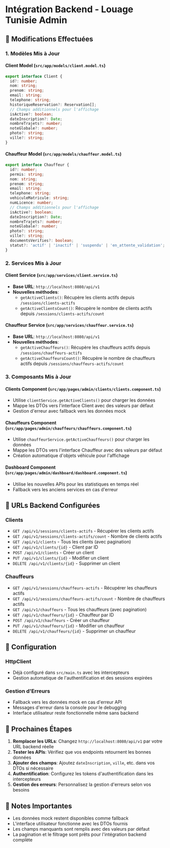 # Intégration Backend - Louage Tunisie Admin

## 🔄 **Modifications Effectuées**

### 1. **Modèles Mis à Jour**

#### Client Model (`src/app/models/client.model.ts`)
```typescript
export interface Client {
  id?: number;
  nom: string;
  prenom: string;
  email: string;
  telephone: string;
  historiqueReservation?: Reservation[];
  // Champs additionnels pour l'affichage
  isActive?: boolean;
  dateInscription?: Date;
  nombreTrajets?: number;
  noteGlobale?: number;
  photo?: string;
  ville?: string;
}
```

#### Chauffeur Model (`src/app/models/chauffeur.model.ts`)
```typescript
export interface Chauffeur {
  id?: number;
  permis: string;
  nom: string;
  prenom: string;
  email: string;
  telephone: string;
  vehiculeMatricule: string;
  numLicence: number;
  // Champs additionnels pour l'affichage
  isActive?: boolean;
  dateInscription?: Date;
  nombreTrajets?: number;
  noteGlobale?: number;
  photo?: string;
  ville?: string;
  documentsVerifies?: boolean;
  statut?: 'actif' | 'inactif' | 'suspendu' | 'en_attente_validation';
}
```

### 2. **Services Mis à Jour**

#### Client Service (`src/app/services/client.service.ts`)
- **Base URL**: `http://localhost:8080/api/v1`
- **Nouvelles méthodes**:
  - `getActiveClients()`: Récupère les clients actifs depuis `/sessions/clients-actifs`
  - `getActiveClientsCount()`: Récupère le nombre de clients actifs depuis `/sessions/clients-actifs/count`

#### Chauffeur Service (`src/app/services/chauffeur.service.ts`)
- **Base URL**: `http://localhost:8080/api/v1`
- **Nouvelles méthodes**:
  - `getActiveChauffeurs()`: Récupère les chauffeurs actifs depuis `/sessions/chauffeurs-actifs`
  - `getActiveChauffeursCount()`: Récupère le nombre de chauffeurs actifs depuis `/sessions/chauffeurs-actifs/count`

### 3. **Composants Mis à Jour**

#### Clients Component (`src/app/pages/admin/clients/clients.component.ts`)
- Utilise `clientService.getActiveClients()` pour charger les données
- Mappe les DTOs vers l'interface Client avec des valeurs par défaut
- Gestion d'erreur avec fallback vers les données mock

#### Chauffeurs Component (`src/app/pages/admin/chauffeurs/chauffeurs.component.ts`)
- Utilise `chauffeurService.getActiveChauffeurs()` pour charger les données
- Mappe les DTOs vers l'interface Chauffeur avec des valeurs par défaut
- Création automatique d'objets véhicule pour l'affichage

#### Dashboard Component (`src/app/pages/admin/dashboard/dashboard.component.ts`)
- Utilise les nouvelles APIs pour les statistiques en temps réel
- Fallback vers les anciens services en cas d'erreur

## 🔗 **URLs Backend Configurées**

### Clients
- `GET /api/v1/sessions/clients-actifs` - Récupérer les clients actifs
- `GET /api/v1/sessions/clients-actifs/count` - Nombre de clients actifs
- `GET /api/v1/clients` - Tous les clients (avec pagination)
- `GET /api/v1/clients/{id}` - Client par ID
- `POST /api/v1/clients` - Créer un client
- `PUT /api/v1/clients/{id}` - Modifier un client
- `DELETE /api/v1/clients/{id}` - Supprimer un client

### Chauffeurs
- `GET /api/v1/sessions/chauffeurs-actifs` - Récupérer les chauffeurs actifs
- `GET /api/v1/sessions/chauffeurs-actifs/count` - Nombre de chauffeurs actifs
- `GET /api/v1/chauffeurs` - Tous les chauffeurs (avec pagination)
- `GET /api/v1/chauffeurs/{id}` - Chauffeur par ID
- `POST /api/v1/chauffeurs` - Créer un chauffeur
- `PUT /api/v1/chauffeurs/{id}` - Modifier un chauffeur
- `DELETE /api/v1/chauffeurs/{id}` - Supprimer un chauffeur

## 🔧 **Configuration**

### HttpClient
- Déjà configuré dans `src/main.ts` avec les intercepteurs
- Gestion automatique de l'authentification et des sessions expirées

### Gestion d'Erreurs
- Fallback vers les données mock en cas d'erreur API
- Messages d'erreur dans la console pour le debugging
- Interface utilisateur reste fonctionnelle même sans backend

## 🚀 **Prochaines Étapes**

1. **Remplacer les URLs**: Changez `http://localhost:8080/api/v1` par votre URL backend réelle
2. **Tester les APIs**: Vérifiez que vos endpoints retournent les bonnes données
3. **Ajouter des champs**: Ajoutez `dateInscription`, `ville`, etc. dans vos DTOs si nécessaire
4. **Authentification**: Configurez les tokens d'authentification dans les intercepteurs
5. **Gestion des erreurs**: Personnalisez la gestion d'erreurs selon vos besoins

## 📝 **Notes Importantes**

- Les données mock restent disponibles comme fallback
- L'interface utilisateur fonctionne avec les DTOs fournis
- Les champs manquants sont remplis avec des valeurs par défaut
- La pagination et le filtrage sont prêts pour l'intégration backend complète
